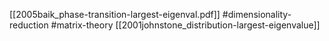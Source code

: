 [[2005baik_phase-transition-largest-eigenval.pdf]]
#dimensionality-reduction #matrix-theory
[[2001johnstone_distribution-largest-eigenvalue]]

